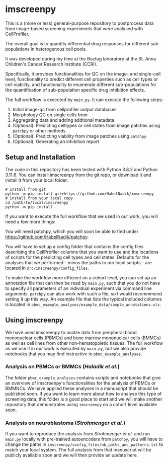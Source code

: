 # imscreenpy

This is a (more or less) general-purpose repository to postprocess data from image-based screening experiments that were analysed with CellProfiler.

The overall goal is to quantify differential drug responses for different sub populations in heterogenous cell pools.

It was developed during my time at the Boztug laboratory at the St. Anna Children's Cancer Research Institute (CCRI).

Specifically, it provides functionalities for QC on the image- and single-cell level, functionality to predict different cell properties such as cell types or cell viability, and functionality to enumerate different sub-populations for the quantification of sub-population specific drug inhibition effects.

The full workflow is executed by `main.py`. It can execute the following steps:

1. Initial image-qc from cellprofiler output databases
2. Morphology QC on single cells from
3. Aggregating data and adding addtional metadata
4. (Optional): Predicting celltypes or cell states from image patches using `patchpy` or other methods.
5. (Optional): Predicting viability from image patches using `patchpy`
6. (Optional): Generating an inhibition report

## Setup and Installation

The code in this repository has been tested with Python 3.8.2 and Python 3.11.6. You can install imscreenpy from the git repo, or download it and install it from your local folder:

    # install from git
    python -m pip install git+https://github.com/HabelNadik/imscreenpy
    # install from your local copy
    cd /path/to/local/imscreenpy
    python -m pip install .

If you want to execute the full workflow that we used in our work, you will need a few more things:

You will need patchpy, which you will soon be able to find under https://github.com/HabelNadik/patchpy.

You will have to set up a config folder that contains the config files describing the CellProfiler columns that you want to use and the locations of scripts for the predicting cell types and cell states. Defaults for the analyses that we performed - minus the paths to our local scripts - are located in `src/imscreenpy/config_files`.

To make the workflow more efficient on a cohort level, you can set up an annotation file that can then be read by `main.py`, such that you do not have to specify all parameters of an individual experiment via command line arguments. `patchpy` can also work with such a file, so I would recommmend setting it up this way. An example file that lists the typical included columns is located in `pbmc_example_analyses/example_data/sample_annotations.xls`.


## Using imscreenpy

We have used imscreenpy to analze data from peripheral blood mononuclear cells (PBMCs) and bone marrow mononuclear cells (BMMCs) as well as cell lines from other non-hematopoietic tissues. The full workflow as we use it in our work is executed by `main.py`, but we also provide notebooks that you may find instructive in `pbmc_example_analyses`.

### Analysis on PBMCs or BMMCs (*Haladik et al.*)
The folder `pbmc_example_analyses` contains scripts and notebooks that give an overview of imscreenpy's functionalities for the analysis of PBMCs or BMMNCs. We have applied these analyses in a manuscript that should be published soon. If you want to learn more about how to analyse this type of screening data, this folder is a good place to start and we will make another repository that demonstrates using `imscreenpy` on a cohort level available soon.

### Analysis on neuroblastoma (*Strohmenger et al.*)
If you want to reproduce the analysis from *Strohmenger et al.* and run `main.py` locally with pre-trained autoencoders from `patchpy`, you will have to change the paths in `imscreenpy/config_files/nb_paths_and_patterns.txt` to match your local system. The full analysis from that manuscript will be publicly available soon and we will then provide an update here.